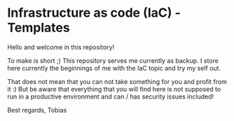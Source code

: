 # Infrastructure as code (IaC) - Templates

Hello and welcome in this repository!

To make is short ;)
This repository serves me currently as backup. I store here currently the beginnings of me with the IaC topic and try my
self out.

That does not mean that you can not take something for you and profit from it :)
But be aware that everything that you will find here is not supposed to run in a productive environment and can / has
security issues included!

Best regards, Tobias